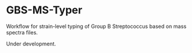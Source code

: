 # GBS-MS-Typer
Workflow for strain-level typing of Group B Streptococcus based on mass spectra files.

Under development.
